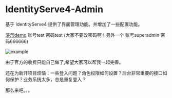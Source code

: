 # IdentityServe4-Admin
基于 IdentityServe4 提供了界面管理功能。并增加了一些配置功能。

[演示demo](http://owenowen.iask.in/index.html "演示demo")  账号test 密码test (大家不要改密码啊！另外一个 账号superadmin 密码666666)

![example](https://raw.githubusercontent.com/owenxuwei/ids/master/test.png)

由于官方的收费只能自己做了,希望大家可以帮我一起完善。

还在为新开项目烦恼：一些登入问题？角色权限如何设置？后台非常重要的接口如何保护？业务系统太多，总是重复登入？ 

那么来吧。。。


